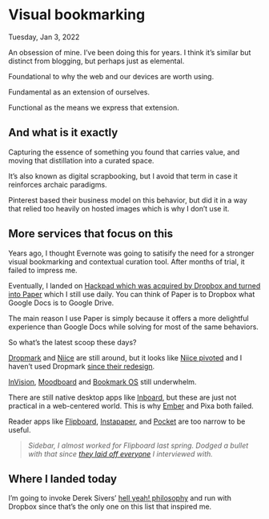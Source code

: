 # Visual bookmarking

Tuesday, Jan 3, 2022

An obsession of mine. I’ve been doing this for years. I think it’s similar but distinct from blogging, but perhaps just as elemental.

Foundational to why the web and our devices are worth using.

Fundamental as an extension of ourselves.

Functional as the means we express that extension.

## And what is it exactly

Capturing the essence of something you found that carries value, and moving that distillation into a curated space.

It’s also known as digital scrapbooking, but I avoid that term in case it reinforces archaic paradigms.

Pinterest based their business model on this behavior, but did it in a way that relied too heavily on hosted images which is why I don’t use it.

## More services that focus on this

Years ago, I thought Evernote was going to satisify the need for a stronger visual bookmarking and contextual curation tool. After months of trial, it failed to impress me.

Eventually, I landed on [Hackpad which was acquired by Dropbox and turned into Paper](https://techcrunch.com/2017/04/26/dropbox-is-closing-down-hackpad/) which I still use daily. You can think of Paper is to Dropbox what Google Docs is to Google Drive.

The main reason I use Paper is simply because it offers a more delightful experience than Google Docs while solving for most of the same behaviors.

So what’s the latest scoop these days?

[Dropmark](https://www.dropmark.com) and [Niice](https://niice.co) are still around, but it looks like [Niice pivoted](https://niice.co/blog/posts/nine) and I haven’t used Dropmark [since their redesign](https://www.dropmark.com/blog/new-look-same-great-dropmark/).

[InVision](https://support.invisionapp.com/hc/en-us/articles/205249269-Intro-to-Boards), [Moodboard](http://gomoodboard.com) and [Bookmark OS](https://bookmarkos.com) still underwhelm.

There are still native desktop apps like [Inboard](https://inboardapp.com), but these are just not practical in a web-centered world. This is why [Ember](https://www.designernews.co/stories/58592-rip-ember) and Pixa both failed.

Reader apps like [Flipboard](https://flipboard.com), [Instapaper](https://instapaper.com), and [Pocket](https://getpocket.com) are too narrow to be useful.

> _Sidebar, I almost worked for Flipboard last spring. Dodged a bullet with that since [they laid off everyone](https://www.axios.com/2022/10/17/flipboard-layoffs-21-percent-staff) I interviewed with._

## Where I landed today

I’m going to invoke Derek Sivers’ [hell yeah! philosophy](https://sive.rs/hellyeah) and run with Dropbox since that’s the only one on this list that inspired me.
